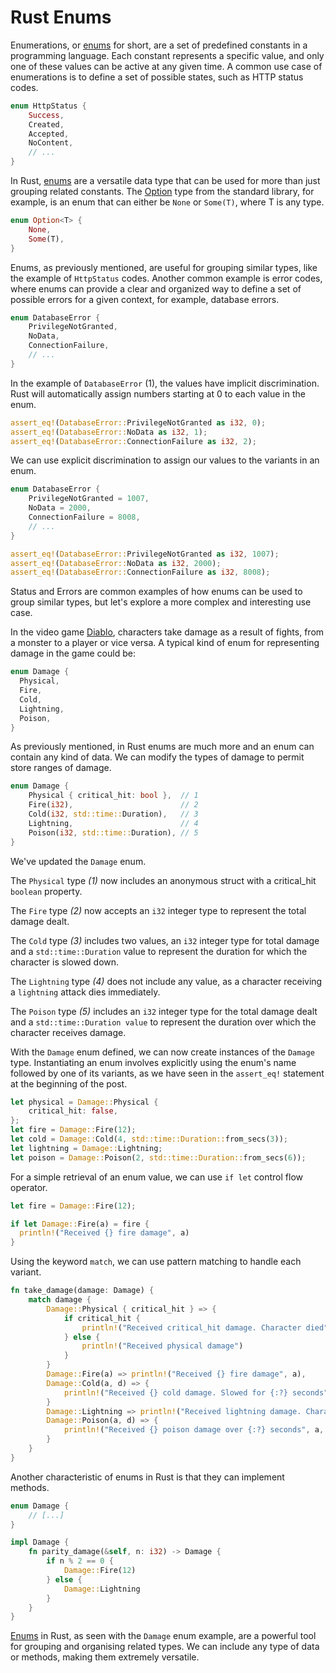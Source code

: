 # Rust Enums

Enumerations, or [enums](https://en.wikipedia.org/wiki/Enumerated_type) for short, are a set of predefined constants in a programming language. Each constant represents a specific value, and only one of these values can be active at any given time. A common use case of enumerations is to define a set of possible states, such as HTTP status codes.

```rs
enum HttpStatus {
    Success,
    Created,
    Accepted,
    NoContent,
    // ...
}
```

In Rust, [enums](https://doc.rust-lang.org/book/ch06-00-enums.html) are a versatile data type that can be used for more than just grouping related constants. The [Option](https://doc.rust-lang.org/std/option/enum.Option.html) type from the standard library, for example, is an enum that can either be `None` or `Some(T)`, where T is any type.

```rs
enum Option<T> {
    None,
    Some(T),
}
```

Enums, as previously mentioned, are useful for grouping similar types, like the example of `HttpStatus` codes. Another common example is error codes, where enums can provide a clear and organized way to define a set of possible errors for a given context, for example, database errors.

```rs
enum DatabaseError {
    PrivilegeNotGranted,
    NoData,
    ConnectionFailure,
    // ...
}
```

In the example of `DatabaseError` (1), the values have implicit discrimination. Rust will automatically assign numbers starting at 0 to each value in the enum.

```rs
assert_eq!(DatabaseError::PrivilegeNotGranted as i32, 0);
assert_eq!(DatabaseError::NoData as i32, 1);
assert_eq!(DatabaseError::ConnectionFailure as i32, 2);
```

We can use explicit discrimination to assign our values to the variants in an enum.

```rs
enum DatabaseError {
    PrivilegeNotGranted = 1007,
    NoData = 2000,
    ConnectionFailure = 8008,
    // ...
}

assert_eq!(DatabaseError::PrivilegeNotGranted as i32, 1007);
assert_eq!(DatabaseError::NoData as i32, 2000);
assert_eq!(DatabaseError::ConnectionFailure as i32, 8008);
```

Status and Errors are common examples of how enums can be used to group similar types, but let's explore a more complex and interesting use case.

In the video game [Diablo](<https://en.wikipedia.org/wiki/Diablo_(video_game)>), characters take damage as a result of fights, from a monster to a player or vice versa. A typical kind of enum for representing damage in the game could be:

```rs
enum Damage {
  Physical,
  Fire,
  Cold,
  Lightning,
  Poison,
}
```

As previously mentioned, in Rust enums are much more and an enum can contain any kind of data. We can modify the types of damage to permit store ranges of damage.

```rs
enum Damage {
    Physical { critical_hit: bool },  // 1
    Fire(i32),                        // 2
    Cold(i32, std::time::Duration),   // 3
    Lightning,                        // 4
    Poison(i32, std::time::Duration), // 5
}
```

We've updated the `Damage` enum.

The `Physical` type _(1)_ now includes an anonymous struct with a critical_hit `boolean` property.

The `Fire` type _(2)_ now accepts an `i32` integer type to represent the total damage dealt.

The `Cold` type _(3)_ includes two values, an `i32` integer type for total damage and a `std::time::Duration` value to represent the duration for which the character is slowed down.

The `Lightning` type _(4)_ does not include any value, as a character receiving a `lightning` attack dies immediately.

The `Poison` type _(5)_ includes an `i32` integer type for the total damage dealt and a `std::time::Duration value` to represent the duration over which the character receives damage.

With the `Damage` enum defined, we can now create instances of the `Damage` type. Instantiating an enum involves explicitly using the enum's name followed by one of its variants, as we have seen in the `assert_eq!` statement at the beginning of the post.

```rs
let physical = Damage::Physical {
    critical_hit: false,
};
let fire = Damage::Fire(12);
let cold = Damage::Cold(4, std::time::Duration::from_secs(3));
let lightning = Damage::Lightning;
let poison = Damage::Poison(2, std::time::Duration::from_secs(6));
```

For a simple retrieval of an enum value, we can use `if let` control flow operator.

```rust
let fire = Damage::Fire(12);

if let Damage::Fire(a) = fire {
  println!("Received {} fire damage", a)
}
```

Using the keyword `match`, we can use pattern matching to handle each variant.

```rust
fn take_damage(damage: Damage) {
    match damage {
        Damage::Physical { critical_hit } => {
            if critical_hit {
                println!("Received critical_hit damage. Character died")
            } else {
                println!("Received physical damage")
            }
        }
        Damage::Fire(a) => println!("Received {} fire damage", a),
        Damage::Cold(a, d) => {
            println!("Received {} cold damage. Slowed for {:?} seconds", a, d)
        }
        Damage::Lightning => println!("Received lightning damage. Character died"),
        Damage::Poison(a, d) => {
            println!("Received {} poison damage over {:?} seconds", a, d)
        }
    }
}
```

Another characteristic of enums in Rust is that they can implement methods.

```rust
enum Damage {
    // [...]
}

impl Damage {
    fn parity_damage(&self, n: i32) -> Damage {
        if n % 2 == 0 {
            Damage::Fire(12)
        } else {
            Damage::Lightning
        }
    }
}
```

[Enums](https://doc.rust-lang.org/book/ch06-00-enums.html) in Rust, as seen with the `Damage` enum example, are a powerful tool for grouping and organising related types. We can include any type of data or methods, making them extremely versatile.
